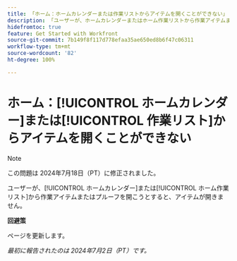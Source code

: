 ```yaml
---
title: 「ホーム：ホームカレンダーまたは作業リストからアイテムを開くことができない」
description: 「ユーザーが、ホームカレンダーまたはホーム作業リストから作業アイテムまたはプルーフを開こうとすると、アイテムが開きません。」
hidefromtoc: true
feature: Get Started with Workfront
source-git-commit: 7b149f8f117d778efaa35ae650ed8b6f47c06311
workflow-type: tm+mt
source-wordcount: '82'
ht-degree: 100%

---
```



# ホーム：[!UICONTROL ホームカレンダー]または[!UICONTROL 作業リスト]からアイテムを開くことができない

>[!NOTE]
>
>この問題は 2024年7月18日（PT）に修正されました。

ユーザーが、[!UICONTROL ホームカレンダー]または[!UICONTROL ホーム作業リスト]から作業アイテムまたはプルーフを開こうとすると、アイテムが開きません。

**回避策**

ページを更新します。

_最初に報告されたのは 2024年7月2日（PT）です。_
